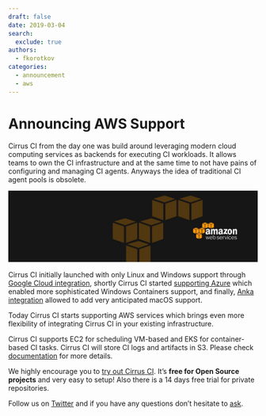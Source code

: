 ```yaml
---
draft: false
date: 2019-03-04
search:
  exclude: true
authors:
  - fkorotkov
categories:
  - announcement
  - aws
---
```


# Announcing AWS Support

Cirrus CI from the day one was build around leveraging modern cloud computing services as backends for executing CI workloads. It allows teams to own the CI infrastructure and at the same time to not have pains of configuring and managing CI agents. Anyways the idea of traditional CI agent pools is obsolete.

![](/blog/images/aws.jpg)

<!-- more -->

Cirrus CI initially launched with only Linux and Windows support through [Google Cloud integration](https://cirrus-ci.org/guide/supported-computing-services/#google-cloud), shortly Cirrus CI started [supporting Azure](https://cirrus-ci.org/guide/supported-computing-services/#azure) which enabled more sophisticated Windows Containers support, and finally, [Anka integration](https://cirrus-ci.org/guide/supported-computing-services/#anka) allowed to add very anticipated macOS support.

Today Cirrus CI starts supporting AWS services which brings even more flexibility of integrating Cirrus CI in your existing infrastructure.

Cirrus CI supports EC2 for scheduling VM-based and EKS for container-based CI tasks. Cirrus CI will store CI logs and artifacts in S3. Please check [documentation](https://cirrus-ci.org/guide/supported-computing-services/#aws) for more details.

We highly encourage you to [try out Cirrus CI](https://cirrus-ci.org/guide/quick-start/). It’s **free for Open Source projects** and very easy to setup! Also there is a 14 days free trial for private repositories.

Follow us on [Twitter](https://twitter.com/cirrus_labs) and if you have any questions don’t hesitate to [ask](https://cirrus-ci.org/support/).
